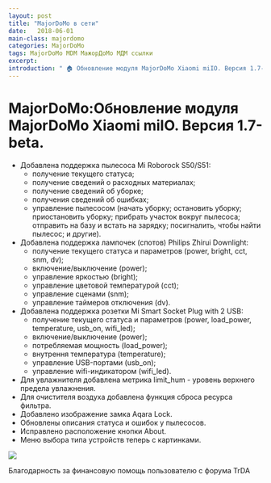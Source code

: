 ```yaml
---
layout: post
title: "MajorDoMo в сети"
date:   2018-06-01
main-class: majordomo
categories: MajorDoMo
tags: MajorDoMo MDM МажорДоМо МДМ ссылки
excerpt:
introduction: " 🏠 Обновление модуля MajorDoMo Xiaomi miIO. Версия 1.7-beta."
---
```


# MajorDoMo:Обновление модуля MajorDoMo Xiaomi miIO. Версия 1.7-beta.


* Добавлена поддержка пылесоса Mi Roborock S50/S51:
  - получение текущего статуса;
  - получение сведений о расходных материалах;
  - получение сведений об уборке;
  - получения сведений об ошибках;
  - управление пылесосом (начать уборку; остановить уборку; приостановить уборку; прибрать участок вокруг пылесоса; отправить на базу и встать на зарядку; посигналить, чтобы найти пылесос; и другие).
* Добавлена поддержка лампочек (спотов) Philips Zhirui Downlight:
  - получение текущего статуса и параметров (power, bright, cct, snm, dv);
  - включение/выключение (power);
  - управление яркостью (bright);
  - управление цветовой температурой (cct);
  - управление сценами (snm);
  - управление таймеров отключения (dv).
* Добавлена поддержка розетки Mi Smart Socket Plug with 2 USB:
  - получение текущего статуса и параметров (power, load_power, temperature, usb_on, wifi_led);
  - включение/выключение (power);
  - потребляемая мощность (load_power);
  - внутрення температура (temperature);
  - управление USB-портами (usb_on);
  - управление wifi-индикатором (wifi_led).
* Для увлажнителя добавлена метрика limit_hum - уровень верхнего предела увлажнения.
* Для очистителя воздуха добавлена функция сброса ресурса фильтра.
* Добавлено изображение замка Aqara Lock.
* Обновлены описания статуса и ошибок у пылесосов.
* Исправлено расположение кнопки About.
* Меню выбора типа устройств теперь с картинками.

![][6]

Благодарность за финансовую помощь пользователю с форума TrDA

[1]: http://iobroker.net/
[2]: /assets/image/latest.jpg
[3]: /assets/image/latest_3.jpg
[4]: /assets/image/debug.jpg
[5]: /assets/image/debug_3.jpg
[6]: /assets/image/git.jpg
[7]: /assets/image/git_3.jpg


